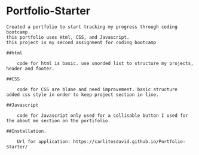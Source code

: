 
# Portfolio-Starter

    Created a portfolio to start tracking my progress through coding bootcamp. 
    this portfolio uses Html, CSS, and Javascript. 
    this project is my second assignment for coding bootcamp
    
    ##html

        code for html is basic. use unorded list to structure my projects, header and footer. 
    
    ##CSS

        code for CSS are blane and need improvement. basic structure 
    added css style in order to keep project section in line.
    
    ##Javascript

        code for Javascript only used for a collisable button I used for the about me section on the portifolio. 
    
    ##Installation. 
    
        Url for application: https://carlitosdavid.github.io/Portfolio-Starter/
